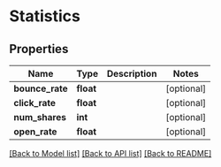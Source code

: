 # Statistics

## Properties
Name | Type | Description | Notes
------------ | ------------- | ------------- | -------------
**bounce_rate** | **float** |  | [optional] 
**click_rate** | **float** |  | [optional] 
**num_shares** | **int** |  | [optional] 
**open_rate** | **float** |  | [optional] 

[[Back to Model list]](../README.md#documentation-for-models) [[Back to API list]](../README.md#documentation-for-api-endpoints) [[Back to README]](../README.md)


